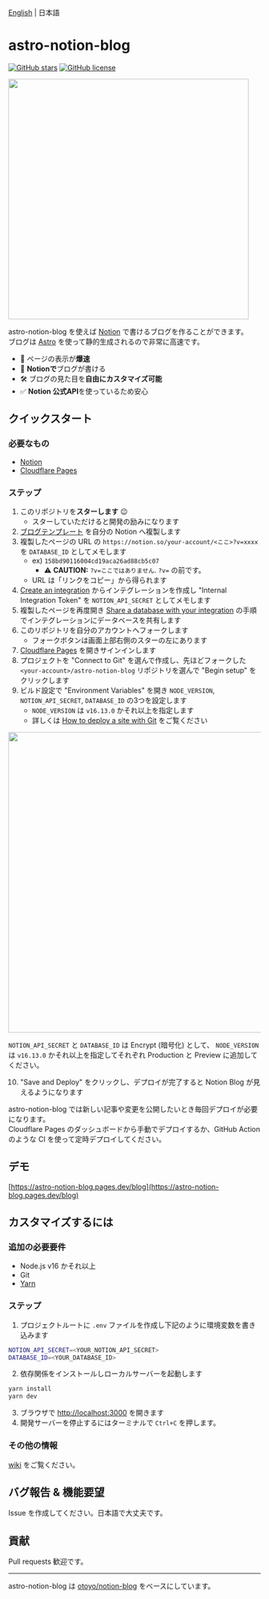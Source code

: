[English](README.md) | 日本語

# astro-notion-blog

[![GitHub stars](https://img.shields.io/github/stars/otoyo/astro-notion-blog)](https://github.com/otoyo/astro-notion-blog/stargazers)
[![GitHub license](https://img.shields.io/github/license/otoyo/astro-notion-blog)](https://github.com/otoyo/astro-notion-blog/blob/main/LICENSE)

<img src="https://user-images.githubusercontent.com/1063435/213838069-c9654c32-ec9b-4e82-a3b5-2acbd665b16a.png" width="480">

astro-notion-blog を使えば [Notion](https://www.notion.so) で書けるブログを作ることができます。  
ブログは [Astro](https://astro.build/) を使って静的生成されるので非常に高速です。

- :rocket: ページの表示が**爆速**
- :pencil: **Notionで**ブログが書ける
- :hammer_and_wrench: ブログの見た目を**自由にカスタマイズ可能**
- :white_check_mark: **Notion 公式API**を使っているため安心

## クイックスタート

### 必要なもの

- [Notion](https://www.notion.so/)
- [Cloudflare Pages](https://pages.cloudflare.com/)

### ステップ

1. このリポジトリを**スターします** :wink:
    * スターしていただけると開発の励みになります
2. [ブログテンプレート](https://otoyo.notion.site/e2c5fa2e8660452988d6137ba57fd974?v=abe305cd8b3d467285e91a2a85f4d8de) を自分の Notion へ複製します
3. 複製したページの URL の `https://notion.so/your-account/<ここ>?v=xxxx` を `DATABASE_ID` としてメモします
    * ex) `158bd90116004cd19aca26ad88cb5c07`
        * :warning: **CAUTION:** `?v=ここではありません`. `?v=` の前です。
    * URL は「リンクをコピー」から得られます
4. [Create an integration](https://developers.notion.com/docs/create-a-notion-integration#step-1-create-an-integration) からインテグレーションを作成し "Internal Integration Token" を `NOTION_API_SECRET` としてメモします
5. 複製したページを再度開き [Share a database with your integration](https://developers.notion.com/docs/create-a-notion-integration#step-2-share-a-database-with-your-integration) の手順でインテグレーションにデータベースを共有します
6. このリポジトリを自分のアカウントヘフォークします
    * フォークボタンは画面上部右側のスターの左にあります
7. [Cloudflare Pages](https://pages.cloudflare.com/) を開きサインインします
8. プロジェクトを "Connect to Git" を選んで作成し、先ほどフォークした `<your-account>/astro-notion-blog` リポジトリを選んで "Begin setup" をクリックします
9. ビルド設定で "Environment Variables" を開き `NODE_VERSION`, `NOTION_API_SECRET`, `DATABASE_ID` の3つを設定します
    * `NODE_VERSION` は `v16.13.0` かそれ以上を指定します
    * 詳しくは [How to deploy a site with Git](https://docs.astro.build/en/guides/deploy/cloudflare/#how-to-deploy-a-site-with-git) をご覧ください

<img src="https://user-images.githubusercontent.com/1063435/213854918-88028226-dc19-457c-9c1c-b68498b3a40a.png" width="600">

`NOTION_API_SECRET` と `DATABASE_ID` は Encrypt (暗号化) として、 `NODE_VERSION` は `v16.13.0` かそれ以上を指定してそれぞれ Production と Preview に追加してください。

10. "Save and Deploy" をクリックし、デプロイが完了すると Notion Blog が見えるようになります

astro-notion-blog では新しい記事や変更を公開したいとき毎回デプロイが必要になります。  
Cloudflare Pages のダッシュボードから手動でデプロイするか、GitHub Action のような CI を使って定時デプロイしてください。

## デモ

[https://astro-notion-blog.pages.dev/blog](https://astro-notion-blog.pages.dev/blog)  

## カスタマイズするには

### 追加の必要要件

- Node.js v16 かそれ以上
- Git
- [Yarn](https://yarnpkg.com/getting-started)

### ステップ

1. プロジェクトルートに `.env` ファイルを作成し下記のように環境変数を書き込みます

```sh
NOTION_API_SECRET=<YOUR_NOTION_API_SECRET>
DATABASE_ID=<YOUR_DATABASE_ID>
```

2. 依存関係をインストールしローカルサーバーを起動します

```sh
yarn install
yarn dev
```

3. ブラウザで [http://localhost:3000](http://localhost:3000) を開きます
4. 開発サーバーを停止するにはターミナルで `Ctrl+C` を押します。

### その他の情報

[wiki](https://github.com/otoyo/astro-notion-blog/wiki) をご覧ください。

## バグ報告 & 機能要望

Issue を作成してください。日本語で大丈夫です。

## 貢献

Pull requests 歓迎です。

---

astro-notion-blog は [otoyo/notion-blog](https://github.com/otoyo/notion-blog) をベースにしています。
